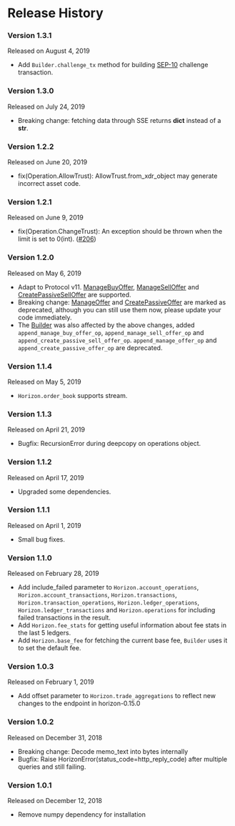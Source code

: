 Release History
===============

### Version 1.3.1
Released on August 4, 2019
* Add `Builder.challenge_tx` method for building [SEP-10](https://github.com/stellar/stellar-protocol/blob/master/ecosystem/sep-0010.md) challenge transaction.

### Version 1.3.0
Released on July 24, 2019
  - Breaking change: fetching data through SSE returns **dict** instead of a **str**.

### Version 1.2.2
Released on June 20, 2019
  - fix(Operation.AllowTrust): AllowTrust.from_xdr_object may generate incorrect asset code.

### Version 1.2.1
Released on June 9, 2019
  - fix(Operation.ChangeTrust): An exception should be thrown when the limit is set to 0(int). ([#206](https://github.com/StellarCN/py-stellar-base/pull/206))

### Version 1.2.0
Released on May 6, 2019
  - Adapt to Protocol v11. [ManageBuyOffer](https://github.com/StellarCN/py-stellar-base/blob/279aec10663a32662f8fe48c5d20a752f13f5946/stellar_base/operation.py#L741), 
  [ManageSellOffer](https://github.com/StellarCN/py-stellar-base/blob/279aec10663a32662f8fe48c5d20a752f13f5946/stellar_base/operation.py#L830) 
  and [CreatePassiveSellOffer](https://github.com/StellarCN/py-stellar-base/blob/279aec10663a32662f8fe48c5d20a752f13f5946/stellar_base/operation.py#L921) are supported.
  - Breaking change: [ManageOffer](https://github.com/StellarCN/py-stellar-base/blob/279aec10663a32662f8fe48c5d20a752f13f5946/stellar_base/operation.py#L1236) 
  and [CreatePassiveOffer](https://github.com/StellarCN/py-stellar-base/blob/279aec10663a32662f8fe48c5d20a752f13f5946/stellar_base/operation.py#L1244) are marked as deprecated, although you can still use them now, please update your code immediately.
  - The [Builder](https://github.com/StellarCN/py-stellar-base/blob/279aec10663a32662f8fe48c5d20a752f13f5946/stellar_base/builder.py) was also affected by the above changes, added `append_manage_buy_offer_op`, `append_manage_sell_offer_op` and `append_create_passive_sell_offer_op`. `append_manage_offer_op` and `append_create_passive_offer_op` are deprecated.

### Version 1.1.4
Released on May 5, 2019
  - `Horizon.order_book` supports stream.

### Version 1.1.3
Released on April 21, 2019
  - Bugfix: RecursionError during deepcopy on operations object.

### Version 1.1.2
Released on April 17, 2019
  - Upgraded some dependencies.

### Version 1.1.1
Released on April 1, 2019
  - Small bug fixes.

### Version 1.1.0
Released on February 28, 2019
  - Add include_failed parameter to `Horizon.account_operations`, `Horizon.account_transactions`, `Horizon.transactions`,
    `Horizon.transaction_operations`, `Horizon.ledger_operations`, `Horizon.ledger_transactions` 
    and `Horizon.operations` for including failed transactions in the result.
  - Add `Horizon.fee_stats` for getting useful information about fee stats in the last 5 ledgers.
  - Add `Horizon.base_fee` for fetching the current base fee, `Builder` uses it to set the default fee.

### Version 1.0.3 
Released on February 1, 2019
  - Add offset parameter to `Horizon.trade_aggregations` to reflect new changes to the endpoint in horizon-0.15.0

### Version 1.0.2 
Released on December 31, 2018
  - Breaking change: Decode memo_text into bytes internally
  - Bugfix: Raise HorizonError(status_code=http_reply_code) after multiple queries and still failing.

### Version 1.0.1 
Released on December 12, 2018
  - Remove numpy dependency for installation
